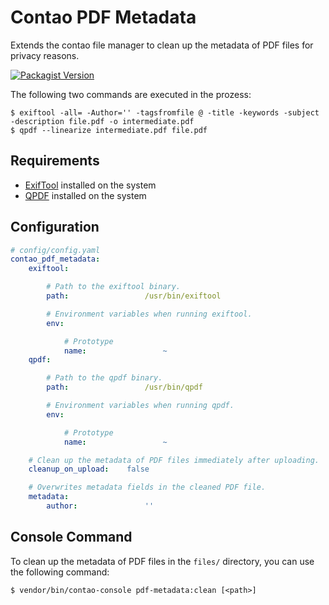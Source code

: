 # Contao PDF Metadata
Extends the contao file manager to clean up the metadata of PDF files for privacy reasons.

[![Packagist Version](https://img.shields.io/packagist/v/postyou/contao-pdf-metadata)](https://packagist.org/packages/postyou/contao-pdf-metadata)

The following two commands are executed in the prozess:


```console
$ exiftool -all= -Author='' -tagsfromfile @ -title -keywords -subject -description file.pdf -o intermediate.pdf
$ qpdf --linearize intermediate.pdf file.pdf
```

## Requirements
- [ExifTool](https://github.com/exiftool/exiftool) installed on the system
- [QPDF](https://github.com/qpdf/qpdf) installed on the system

## Configuration

```yaml
# config/config.yaml
contao_pdf_metadata:
    exiftool:

        # Path to the exiftool binary.
        path:                 /usr/bin/exiftool

        # Environment variables when running exiftool.
        env:

            # Prototype
            name:                 ~
    qpdf:

        # Path to the qpdf binary.
        path:                 /usr/bin/qpdf

        # Environment variables when running qpdf.
        env:

            # Prototype
            name:                 ~

    # Clean up the metadata of PDF files immediately after uploading.
    cleanup_on_upload:    false

    # Overwrites metadata fields in the cleaned PDF file.
    metadata:
        author:               ''
```

## Console Command
To clean up the metadata of PDF files in the `files/` directory, you can use the following command:

```console
$ vendor/bin/contao-console pdf-metadata:clean [<path>]
```